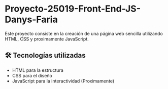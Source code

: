 # Proyecto-25019-Front-End-JS-Danys-Faria

Este proyecto consiste en la creación de una página web sencilla utilizando HTML, CSS y proximamente JavaScript.

## 🛠️ Tecnologías utilizadas

- HTML para la estructura
- CSS para el diseño
- JavaScript para la interactividad (Proximamente)
